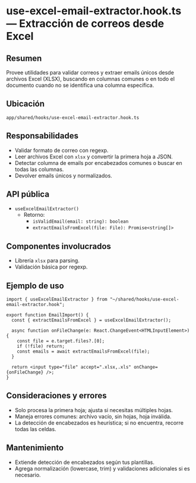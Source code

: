 # use-excel-email-extractor.hook.ts — Extracción de correos desde Excel

## Resumen
Provee utilidades para validar correos y extraer emails únicos desde archivos Excel (XLSX), buscando en columnas comunes o en todo el documento cuando no se identifica una columna específica.

## Ubicación
`app/shared/hooks/use-excel-email-extractor.hook.ts`

## Responsabilidades
- Validar formato de correo con regexp.
- Leer archivos Excel con `xlsx` y convertir la primera hoja a JSON.
- Detectar columna de emails por encabezados comunes o buscar en todas las columnas.
- Devolver emails únicos y normalizados.

## API pública
- `useExcelEmailExtractor()`
  - Retorno:
    - `isValidEmail(email: string): boolean`
    - `extractEmailsFromExcel(file: File): Promise<string[]>`

## Componentes involucrados
- Librería `xlsx` para parsing.
- Validación básica por regexp.

## Ejemplo de uso
```tsx
import { useExcelEmailExtractor } from "~/shared/hooks/use-excel-email-extractor.hook";

export function EmailImport() {
  const { extractEmailsFromExcel } = useExcelEmailExtractor();

  async function onFileChange(e: React.ChangeEvent<HTMLInputElement>) {
    const file = e.target.files?.[0];
    if (!file) return;
    const emails = await extractEmailsFromExcel(file);
  }

  return <input type="file" accept=".xlsx,.xls" onChange={onFileChange} />;
}
```

## Consideraciones y errores
- Solo procesa la primera hoja; ajusta si necesitas múltiples hojas.
- Maneja errores comunes: archivo vacío, sin hojas, hoja inválida.
- La detección de encabezados es heurística; si no encuentra, recorre todas las celdas.

## Mantenimiento
- Extiende detección de encabezados según tus plantillas.
- Agrega normalización (lowercase, trim) y validaciones adicionales si es necesario.